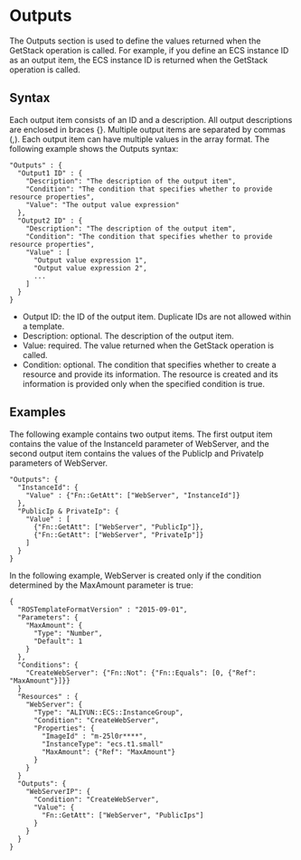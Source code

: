 # Outputs

The Outputs section is used to define the values returned when the GetStack operation is called. For example, if you define an ECS instance ID as an output item, the ECS instance ID is returned when the GetStack operation is called.

## Syntax

Each output item consists of an ID and a description. All output descriptions are enclosed in braces \{\}. Multiple output items are separated by commas \(,\). Each output item can have multiple values in the array format. The following example shows the Outputs syntax:

```
"Outputs" : {
  "Output1 ID" : {
    "Description": "The description of the output item",
    "Condition": "The condition that specifies whether to provide resource properties",
    "Value": "The output value expression"
  },
  "Output2 ID" : {
    "Description": "The description of the output item",
    "Condition": "The condition that specifies whether to provide resource properties",
    "Value" : [
      "Output value expression 1",
      "Output value expression 2",
      ...
    ]
  }
}            
```

-   Output ID: the ID of the output item. Duplicate IDs are not allowed within a template.
-   Description: optional. The description of the output item.
-   Value: required. The value returned when the GetStack operation is called.
-   Condition: optional. The condition that specifies whether to create a resource and provide its information. The resource is created and its information is provided only when the specified condition is true.

## Examples

The following example contains two output items. The first output item contains the value of the InstanceId parameter of WebServer, and the second output item contains the values of the PublicIp and PrivateIp parameters of WebServer.

```
"Outputs": {
  "InstanceId": {
    "Value" : {"Fn::GetAtt": ["WebServer", "InstanceId"]}
  },
  "PublicIp & PrivateIp": {
    "Value" : [
      {"Fn::GetAtt": ["WebServer", "PublicIp"]},
      {"Fn::GetAtt": ["WebServer", "PrivateIp"]}
    ]
  }
}           
```

In the following example, WebServer is created only if the condition determined by the MaxAmount parameter is true:

```
{
  "ROSTemplateFormatVersion" : "2015-09-01",
  "Parameters": {
    "MaxAmount": {
      "Type": "Number",
      "Default": 1
    }
  },
  "Conditions": {
    "CreateWebServer": {"Fn::Not": {"Fn::Equals": [0, {"Ref": "MaxAmount"}]}}
  }
  "Resources" : {
    "WebServer": {
      "Type": "ALIYUN::ECS::InstanceGroup",
      "Condition": "CreateWebServer",
      "Properties": {
        "ImageId" : "m-25l0r****",
        "InstanceType": "ecs.t1.small"
        "MaxAmount": {"Ref": "MaxAmount"}
      }
    }
  }
  "Outputs": {
    "WebServerIP": {
      "Condition": "CreateWebServer",
      "Value": {
        "Fn::GetAtt": ["WebServer", "PublicIps"]
      }
    }
  }
}            
```

